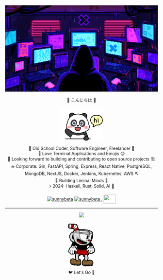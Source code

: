 <p align="center">
<img src="images/pixelhacker.gif">
</p>
<p align="center">
👋 こんにちは 🐼<br>
</p>
<p align="center">
<img src="images/pandahi.gif" width=140 height=110>
</p>
<p align="center">
🍁 Old School Coder, Software Engineer, Freelancer 🧢<br>
💟 Love Terminal Applications and Emojis 😍<br>
👯 Looking forward to building and contributing to open source projects 🏗️<br>
☕ Corporate: Gin, FastAPI, Spring, Express, React Native, PostgreSQL, MongoDB, NextJS, Docker, Jenkins, Kubernetes, AWS ⛏️<br>
🔭 Building Liminal Minds 🚧<br>
⚡ 2024: Haskell, Rust, Solid, AI 🐐<br>
</p>
<p align="center">
<a href="https://twitter.com/sunnybeta_" target="blank"><img align="center" src="https://raw.githubusercontent.com/rahuldkjain/github-profile-readme-generator/master/src/images/icons/Social/twitter.svg" alt="sunnybeta" height="30" width="40" /></a>
<a href="https://linkedin.com/in/sunnybeta ." target="blank"><img align="center" src="https://raw.githubusercontent.com/rahuldkjain/github-profile-readme-generator/master/src/images/icons/Social/linked-in-alt.svg" alt="sunnybeta ." height="30" width="40" /></a>
<a href="https://codeforces.com/profile/sunnybeta" target="blank"><img align="center" src="https://raw.githubusercontent.com/rahuldkjain/github-profile-readme-generator/master/src/images/icons/Social/codeforces.svg" alt="" height="30" width="40" /></a>
</p>

---

<p align="center">
<img src="https://skillicons.dev/icons?i=linux,neovim,bash,c,javascript,typescript,python,haskell,ruby,go,rust,haskell,fastapi,nodejs,express,flask,spring,graphql,postgresql,mysql,mongodb,redis,supabase,git,selenium,pytorch,figma,html,css,tailwind,vite,react,next,vue,solidjs,nginx,docker,jenkins,kubernetes" />
</p>

<p align="center">
<img src="images/cuphead.gif">
<br>
🐦 Let's Go 🚀
</p>
